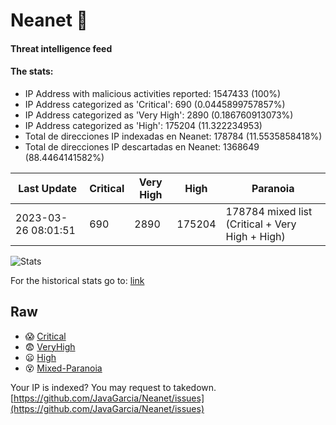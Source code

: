 # Neanet :hocho:
#### Threat intelligence feed
#### The stats:

- IP Address with malicious activities reported: 1547433 (100%)
- IP Address categorized as 'Critical':  690 (0.0445899757857%)
- IP Address categorized as 'Very High':  2890 (0.186760913073%)
- IP Address categorized as 'High':  175204 (11.322234953)
- Total de direcciones IP indexadas en Neanet:  178784 (11.5535858418%)
- Total de direcciones IP descartadas en Neanet:  1368649 (88.4464141582%)

| Last Update | Critical | Very High | High | Paranoia |
| --- | --- | --- | --- | --- |
| 2023-03-26 08:01:51 | 690 | 2890 | 175204 | 178784 mixed list (Critical + Very High + High)|

![Stats](https://docs.google.com/spreadsheets/d/e/2PACX-1vSnaNMIXVabIpDJjufMlzH7poXnshF3mgd8Is1g9ytUEzVsP5my4Trn8f-xkoLLQ38xpL3HtmUexLo6/pubchart?oid=501124687&format=image)

For the historical stats go to: [link](/stats.csv)
## Raw
- :scream: [Critical](https://raw.githubusercontent.com/JavaGarcia/Neanet/master/blacklists/neanet_critical.txt)
- :fearful: [VeryHigh](https://raw.githubusercontent.com/JavaGarcia/Neanet/master/blacklists/neanet_veryHigh.txtt)
- :frowning: [High](https://raw.githubusercontent.com/JavaGarcia/Neanet/master/blacklists/neanet_high.txt)
- :dizzy_face: [Mixed-Paranoia](https://raw.githubusercontent.com/JavaGarcia/Neanet/master/blacklists/neanet_all.txt)


Your IP is indexed? You may request to takedown. [https://github.com/JavaGarcia/Neanet/issues](https://github.com/JavaGarcia/Neanet/issues)



















































































































































































































































































































































































































































































































































































































































































































































































































































































































































































































































































































































































































































































































































































































































































































































































































































































































































































































































































































































































































































































































































































































































































































































































































































































































































































































































































































































































































































































































































































































































































































































































































































































































































































































































































































































































































































































































































































































































































































































































































































































































































































































































































































































































































































































































































































































































































































































































































































































































































































































































































































































































































































































































































































































































































































































































































































































































































































































































































































































































































































































































































































































































































































































































































































































































































































































































































































































































































































































































































































































































































































































































































































































































































































































































































































































































































































































































































































































































































































































































































































































































































































































































































































































































































































































































































































































































































































































































































































































































































































































































































































































































































































































































































































































































































































































































































































































































































































































































































































































































































































































































































































































































































































































